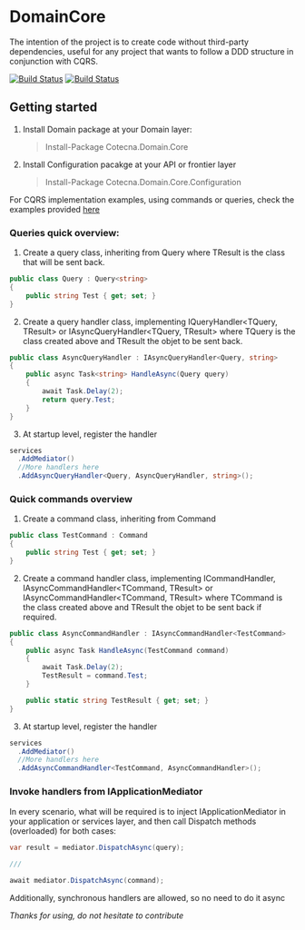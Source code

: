 # DomainCore

The intention of the project is to create code without third-party dependencies, useful for any project that wants to follow a DDD structure in conjunction with CQRS.

[![Build Status](https://cotecna.visualstudio.com/Cotecna%20Academy/_apis/build/status/OpenSource/%5BOpenSource%5D%20-%20Domain.Core%20(NuGet)?branchName=main)](https://cotecna.visualstudio.com/Cotecna%20Academy/_build/latest?definitionId=579&branchName=main)
[![Build Status](https://cotecna.visualstudio.com/Cotecna%20Academy/_apis/build/status/OpenSource/%5BOpenSource%5D%20-%20Domain.Core.Configuration%20(NuGet)?branchName=main)](https://cotecna.visualstudio.com/Cotecna%20Academy/_build/latest?definitionId=583&branchName=main)

## Getting started

1. Install Domain package at your Domain layer: 
    > Install-Package Cotecna.Domain.Core
2. Install Configuration pacakge at your API or frontier layer
    > Install-Package Cotecna.Domain.Core.Configuration


For CQRS implementation examples, using commands or queries, check the examples provided [here](https://github.com/Cotecna-Inspection/Domain.Core/tree/main/Cotecna.Domain.Core.Test)

### Queries quick overview:
1. Create a query class, inheriting from Query<TResult> where TResult is the class that will be sent back.
  ```csharp
  public class Query : Query<string>
  {
      public string Test { get; set; }
  }
  ```
2. Create a query handler class, implementing IQueryHandler<TQuery, TResult> or IAsyncQueryHandler<TQuery, TResult> where TQuery is the class created above and TResult the objet to be sent back.
  ```csharp
  public class AsyncQueryHandler : IAsyncQueryHandler<Query, string>
  {
      public async Task<string> HandleAsync(Query query)
      {
          await Task.Delay(2);
          return query.Test;
      }
  }
  ``` 
3. At startup level, register the handler
  ```csharp
  services
    .AddMediator()
    //More handlers here
    .AddAsyncQueryHandler<Query, AsyncQueryHandler, string>();
  ```
  
### Quick commands overview

1. Create a command class, inheriting from Command
  ```csharp
  public class TestCommand : Command
  {
      public string Test { get; set; }
  }
  ```
2. Create a command handler class, implementing ICommandHandler<TCommand>, IAsyncCommandHandler<TCommand, TResult> or IAsyncCommandHandler<TCommand, TResult> where TCommand is the class created above and TResult the objet to be sent back if required.
  ```csharp
  public class AsyncCommandHandler : IAsyncCommandHandler<TestCommand>
  {
      public async Task HandleAsync(TestCommand command)
      {
          await Task.Delay(2);
          TestResult = command.Test;
      }

      public static string TestResult { get; set; }
  }
  ``` 
3. At startup level, register the handler
  ```csharp
  services
    .AddMediator()
    //More handlers here
    .AddAsyncCommandHandler<TestCommand, AsyncCommandHandler>();
  ```
  
### Invoke handlers from IApplicationMediator
In every scenario, what will be required is to inject IApplicationMediator in your application or services layer, and then call Dispatch methods (overloaded) for both cases:
  ```csharp
  var result = mediator.DispatchAsync(query);
   
  ///
  
  await mediator.DispatchAsync(command);
  
  ```
  
Additionally, synchronous handlers are allowed, so no need to do it async
  
  
_Thanks for using, do not hesitate to contribute_
  
